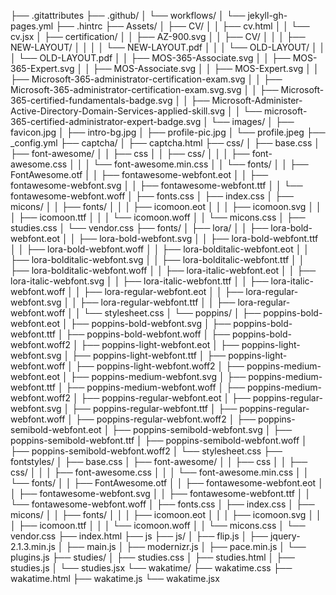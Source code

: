 ├── .gitattributes
├── .github/
│   └── workflows/
│       └── jekyll-gh-pages.yml
├── .hintrc
├── Assets/
│   ├── CV/
│   │   ├── cv.html
│   │   └── cv.jsx
│   ├── certification/
│   │   ├── AZ-900.svg
│   │   ├── CV/
│   │   │   ├── NEW-LAYOUT/
│   │   │   │   └── NEW-LAYOUT.pdf
│   │   │   └── OLD-LAYOUT/
│   │   │       └── OLD-LAYOUT.pdf
│   │   ├── MOS-365-Associate.svg
│   │   ├── MOS-365-Expert.svg
│   │   ├── MOS-Associate.svg
│   │   ├── MOS-Expert.svg
│   │   ├── Microsoft-365-administrator-certification-exam.svg
│   │   ├── Microsoft-365-administrator-certification-exam.svg.svg
│   │   ├── Microsoft-365-certified-fundamentals-badge.svg
│   │   ├── Microsoft-Administer-Active-Directory-Domain-Services-applied-skill.svg
│   │   └── microsoft-365-certified-administrator-expert-badge.svg
│   └── images/
│       ├── favicon.jpg
│       ├── intro-bg.jpg
│       ├── profile-pic.jpg
│       └── profile.jpeg
├── _config.yml
├── captcha/
│   ├── captcha.html
├── css/
│   ├── base.css
│   ├── font-awesome/
│   │   ├── css
│   │   ├── css/
│   │   │   ├── font-awesome.css
│   │   │   └── font-awesome.min.css
│   │   └── fonts/
│   │       ├── FontAwesome.otf
│   │       ├── fontawesome-webfont.eot
│   │       ├── fontawesome-webfont.svg
│   │       ├── fontawesome-webfont.ttf
│   │       └── fontawesome-webfont.woff
│   ├── fonts.css
│   ├── index.css
│   ├── micons/
│   │   ├── fonts/
│   │   │   ├── icomoon.eot
│   │   │   ├── icomoon.svg
│   │   │   ├── icomoon.ttf
│   │   │   └── icomoon.woff
│   │   └── micons.css
│   ├── studies.css
│   └── vendor.css
├── fonts/
│   ├── lora/
│   │   ├── lora-bold-webfont.eot
│   │   ├── lora-bold-webfont.svg
│   │   ├── lora-bold-webfont.ttf
│   │   ├── lora-bold-webfont.woff
│   │   ├── lora-bolditalic-webfont.eot
│   │   ├── lora-bolditalic-webfont.svg
│   │   ├── lora-bolditalic-webfont.ttf
│   │   ├── lora-bolditalic-webfont.woff
│   │   ├── lora-italic-webfont.eot
│   │   ├── lora-italic-webfont.svg
│   │   ├── lora-italic-webfont.ttf
│   │   ├── lora-italic-webfont.woff
│   │   ├── lora-regular-webfont.eot
│   │   ├── lora-regular-webfont.svg
│   │   ├── lora-regular-webfont.ttf
│   │   ├── lora-regular-webfont.woff
│   │   └── stylesheet.css
│   └── poppins/
│       ├── poppins-bold-webfont.eot
│       ├── poppins-bold-webfont.svg
│       ├── poppins-bold-webfont.ttf
│       ├── poppins-bold-webfont.woff
│       ├── poppins-bold-webfont.woff2
│       ├── poppins-light-webfont.eot
│       ├── poppins-light-webfont.svg
│       ├── poppins-light-webfont.ttf
│       ├── poppins-light-webfont.woff
│       ├── poppins-light-webfont.woff2
│       ├── poppins-medium-webfont.eot
│       ├── poppins-medium-webfont.svg
│       ├── poppins-medium-webfont.ttf
│       ├── poppins-medium-webfont.woff
│       ├── poppins-medium-webfont.woff2
│       ├── poppins-regular-webfont.eot
│       ├── poppins-regular-webfont.svg
│       ├── poppins-regular-webfont.ttf
│       ├── poppins-regular-webfont.woff
│       ├── poppins-regular-webfont.woff2
│       ├── poppins-semibold-webfont.eot
│       ├── poppins-semibold-webfont.svg
│       ├── poppins-semibold-webfont.ttf
│       ├── poppins-semibold-webfont.woff
│       ├── poppins-semibold-webfont.woff2
│       └── stylesheet.css
├── fontstyles/
│   ├── base.css
│   ├── font-awesome/
│   │   ├── css
│   │   ├── css/
│   │   │   ├── font-awesome.css
│   │   │   └── font-awesome.min.css
│   │   └── fonts/
│   │       ├── FontAwesome.otf
│   │       ├── fontawesome-webfont.eot
│   │       ├── fontawesome-webfont.svg
│   │       ├── fontawesome-webfont.ttf
│   │       └── fontawesome-webfont.woff
│   ├── fonts.css
│   ├── index.css
│   ├── micons/
│   │   ├── fonts/
│   │   │   ├── icomoon.eot
│   │   │   ├── icomoon.svg
│   │   │   ├── icomoon.ttf
│   │   │   └── icomoon.woff
│   │   └── micons.css
│   └── vendor.css
├── index.html
├── js
├── js/
│   ├── flip.js
│   ├── jquery-2.1.3.min.js
│   ├── main.js
│   ├── modernizr.js
│   ├── pace.min.js
│   └── plugins.js
├── studies/
│   ├── studies.css
│   ├── studies.html
│   ├── studies.js
│   └── studies.jsx
└── wakatime/
    ├── wakatime.css
    ├── wakatime.html
    ├── wakatime.js
    └── wakatime.jsx
